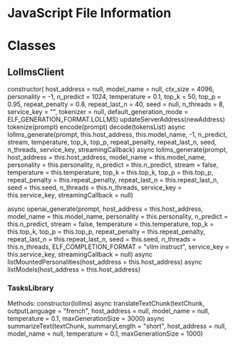 # JavaScript File Information

# Classes

## LollmsClient
  constructor(
      host_address = null,
      model_name = null,
      ctx_size = 4096,
      personality = -1,
      n_predict = 1024,
      temperature = 0.1,
      top_k = 50,
      top_p = 0.95,
      repeat_penalty = 0.8,
      repeat_last_n = 40,
      seed = null,
      n_threads = 8,
      service_key = "",
      tokenizer = null,
      default_generation_mode = ELF_GENERATION_FORMAT.LOLLMS)
  updateServerAddress(newAddress)
  tokenize(prompt)
  encode(prompt)
  decode(tokensList)
  async lollms_generate(prompt, this.host_address, this.model_name, -1, n_predict, stream, temperature, top_k, top_p, repeat_penalty, repeat_last_n, seed, n_threads, service_key, streamingCallback)
  async lollms_generate(prompt, host_address = this.host_address, model_name = this.model_name, personality = this.personality, n_predict = this.n_predict, stream = false, temperature = this.temperature, top_k = this.top_k, top_p = this.top_p, repeat_penalty = this.repeat_penalty, repeat_last_n = this.repeat_last_n, seed = this.seed, n_threads = this.n_threads, service_key = this.service_key, streamingCallback = null)


  
  async openai_generate(prompt, host_address = this.host_address, model_name = this.model_name, personality = this.personality, n_predict = this.n_predict, stream = false, temperature = this.temperature, top_k = this.top_k, top_p = this.top_p, repeat_penalty = this.repeat_penalty, repeat_last_n = this.repeat_last_n, seed = this.seed, n_threads = this.n_threads, ELF_COMPLETION_FORMAT = "vllm instruct", service_key = this.service_key, streamingCallback = null)
  async listMountedPersonalities(host_address = this.host_address)
  async listModels(host_address = this.host_address)

### TasksLibrary

Methods:
constructor(lollms)
async translateTextChunk(textChunk, outputLanguage = "french", host_address = null, model_name = null, temperature = 0.1, maxGenerationSize = 3000)
async summarizeText(textChunk, summaryLength = "short", host_address = null, model_name = null, temperature = 0.1, maxGenerationSize = 1000)

